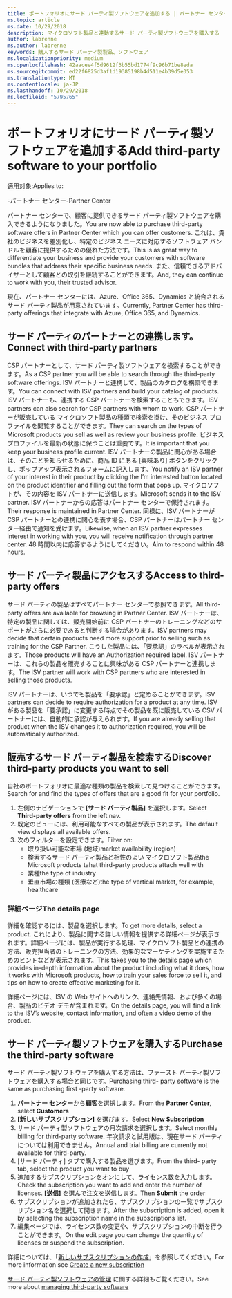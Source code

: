 ```yaml
---
title: ポートフォリオにサード パーティ製ソフトウェアを追加する | パートナー センター
ms.topic: article
ms.date: 10/29/2018
description: マイクロソフト製品と連動するサード パーティ製ソフトウェアを購入する
author: labrenne
ms.author: labrenne
keywords: 購入するサード パーティ製製品、ソフトウェア
ms.localizationpriority: medium
ms.openlocfilehash: 42aacee4f5d9612f3b55bd1774f9c96b71be8eda
ms.sourcegitcommit: ed22f6825d3af1d19385198b4d511e4b39d5e353
ms.translationtype: MT
ms.contentlocale: ja-JP
ms.lasthandoff: 10/29/2018
ms.locfileid: "5795765"
---
```

# <a name="add-third-party-software-to-your-portfolio"></a><span data-ttu-id="b29a2-104">ポートフォリオにサード パーティ製ソフトウェアを追加する</span><span class="sxs-lookup"><span data-stu-id="b29a2-104">Add third-party software to your portfolio</span></span>

<span data-ttu-id="b29a2-105">適用対象:</span><span class="sxs-lookup"><span data-stu-id="b29a2-105">Applies to:</span></span>

<span data-ttu-id="b29a2-106">-パートナー センター</span><span class="sxs-lookup"><span data-stu-id="b29a2-106">-Partner Center</span></span>

<span data-ttu-id="b29a2-107">パートナー センターで、顧客に提供できるサード パーティ製ソフトウェアを購入できるようになりました。</span><span class="sxs-lookup"><span data-stu-id="b29a2-107">You are now able to purchase third-party software offers in Partner Center which you can offer customers.</span></span> <span data-ttu-id="b29a2-108">これは、貴社のビジネスを差別化し、特定のビジネス ニーズに対応するソフトウェア バンドルを顧客に提供するための優れた方法です。</span><span class="sxs-lookup"><span data-stu-id="b29a2-108">This is as great way to differentiate your business and provide your customers with software bundles that address their specific business needs.</span></span> <span data-ttu-id="b29a2-109">また、信頼できるアドバイザーとして顧客との取引を継続することができます。</span><span class="sxs-lookup"><span data-stu-id="b29a2-109">And, they can continue to work with you, their trusted advisor.</span></span>

<span data-ttu-id="b29a2-110">現在、パートナー センターには、Azure、Office 365、Dynamics と統合されるサード パーティ製品が用意されています。</span><span class="sxs-lookup"><span data-stu-id="b29a2-110">Currently, Partner Center has third-party offerings that integrate with Azure, Office 365, and Dynamics.</span></span> 

## <a name="connect-with-third-party-partners"></a><span data-ttu-id="b29a2-111">サード パーティのパートナーとの連携します。</span><span class="sxs-lookup"><span data-stu-id="b29a2-111">Connect with third-party partners</span></span>
 
<span data-ttu-id="b29a2-112">CSP パートナーとして、サード パーティ製ソフトウェアを検索することができます。</span><span class="sxs-lookup"><span data-stu-id="b29a2-112">As a CSP partner you will be able to search through the third-party software offerings.</span></span> <span data-ttu-id="b29a2-113">ISV パートナーと連携して、製品のカタログを構築できます。</span><span class="sxs-lookup"><span data-stu-id="b29a2-113">You can connect with ISV partners and build your catalog of products.</span></span> <span data-ttu-id="b29a2-114">ISV パートナーも、連携する CSP パートナーを検索することもできます。</span><span class="sxs-lookup"><span data-stu-id="b29a2-114">ISV partners can also search for CSP partners with whom to work.</span></span> <span data-ttu-id="b29a2-115">CSP パートナーが販売している マイクロソフト製品の種類で検索を掛け、そのビジネス プロファイルを閲覧することができます。</span><span class="sxs-lookup"><span data-stu-id="b29a2-115">They can search on the types of Microsoft products you sell as well as review your business profile.</span></span> <span data-ttu-id="b29a2-116">ビジネス プロファイルを最新の状態に保つことは重要です。</span><span class="sxs-lookup"><span data-stu-id="b29a2-116">It is important that you keep your business profile current.</span></span> <span data-ttu-id="b29a2-117">ISV パートナーの製品に関心がある場合は、そのことを知らせるために、商品 ID にある [興味あり] ボタンをクリックし、ポップアップ表示されるフォームに記入します。</span><span class="sxs-lookup"><span data-stu-id="b29a2-117">You notify an ISV partner of your interest in their product by clicking the I’m interested button located on the product identifier and filling out the form that pops up.</span></span> <span data-ttu-id="b29a2-118">マイクロソフトが、その内容を ISV パートナーに送信します。</span><span class="sxs-lookup"><span data-stu-id="b29a2-118">Microsoft sends it to the ISV partner.</span></span> <span data-ttu-id="b29a2-119">ISV パートナーからの応答はパートナー センターで保持されます。</span><span class="sxs-lookup"><span data-stu-id="b29a2-119">Their response is maintained in Partner Center.</span></span> <span data-ttu-id="b29a2-120">同様に、ISV パートナーが CSP パートナーとの連携に関心を表す場合、CSP パートナーはパートナー センター経由で通知を受けます。</span><span class="sxs-lookup"><span data-stu-id="b29a2-120">Likewise, when an ISV partner expresses interest in working with you, you will receive notification through partner center.</span></span> <span data-ttu-id="b29a2-121">48 時間以内に応答するようにしてください。</span><span class="sxs-lookup"><span data-stu-id="b29a2-121">Aim to respond within 48 hours.</span></span>

## <a name="access-to-third-party-offers"></a><span data-ttu-id="b29a2-122">サード パーティ製品にアクセスする</span><span class="sxs-lookup"><span data-stu-id="b29a2-122">Access to third-party offers</span></span>

<span data-ttu-id="b29a2-123">サード パーティの製品はすべてパートナー センターで参照できます。</span><span class="sxs-lookup"><span data-stu-id="b29a2-123">All third-party offers are available for browsing in Partner Center.</span></span> <span data-ttu-id="b29a2-124">ISV パートナーは、特定の製品に関しては、販売開始前に CSP パートナーのトレーニングなどのサポートがさらに必要であると判断する場合があります。</span><span class="sxs-lookup"><span data-stu-id="b29a2-124">ISV partners may decide that certain products need more support prior to selling such as training for the CSP Partner.</span></span> <span data-ttu-id="b29a2-125">こうした製品には、「要承認」のラベルが表示されます。</span><span class="sxs-lookup"><span data-stu-id="b29a2-125">Those products will have an Authorization required label.</span></span> <span data-ttu-id="b29a2-126">ISV パートナーは、これらの製品を販売することに興味がある CSP パートナーと連携します。</span><span class="sxs-lookup"><span data-stu-id="b29a2-126">The ISV partner will work with CSP partners who are interested in selling those products.</span></span> 

<span data-ttu-id="b29a2-127">ISV パートナーは、いつでも製品を「要承認」と定めることができます。</span><span class="sxs-lookup"><span data-stu-id="b29a2-127">ISV partners can decide to require authorization for a product at any time.</span></span> <span data-ttu-id="b29a2-128">ISV がある製品を「要承認」に変更する時点でその製品を既に販売している CSV パートナーには、自動的に承認が与えられます。</span><span class="sxs-lookup"><span data-stu-id="b29a2-128">If you are already selling that product when the ISV changes it to authorization required, you will be automatically authorized.</span></span>

## <a name="discover-third-party-products-you-want-to-sell"></a><span data-ttu-id="b29a2-129">販売するサード パーティ製品を検索する</span><span class="sxs-lookup"><span data-stu-id="b29a2-129">Discover third-party products you want to sell</span></span>

<span data-ttu-id="b29a2-130">自社のポートフォリオに最適な種類の製品を検索して見つけることができます。</span><span class="sxs-lookup"><span data-stu-id="b29a2-130">Search for and find the types of offers that are a good fit for your portfolio.</span></span> 

1. <span data-ttu-id="b29a2-131">左側のナビゲーションで **[サード パーティ製品]** を選択します。</span><span class="sxs-lookup"><span data-stu-id="b29a2-131">Select **Third-party offers** from the left nav.</span></span>
2. <span data-ttu-id="b29a2-132">既定のビューには、利用可能なすべての製品が表示されます。</span><span class="sxs-lookup"><span data-stu-id="b29a2-132">The default view displays all available offers.</span></span>
3. <span data-ttu-id="b29a2-133">次のフィルターを設定できます。</span><span class="sxs-lookup"><span data-stu-id="b29a2-133">Filter on:</span></span>
    - <span data-ttu-id="b29a2-134">取り扱い可能な市場 (地域)</span><span class="sxs-lookup"><span data-stu-id="b29a2-134">market availability (region)</span></span>
    - <span data-ttu-id="b29a2-135">検索するサード パーティ製品と相性のよい マイクロソフト製品</span><span class="sxs-lookup"><span data-stu-id="b29a2-135">the Microsoft products tahat third-party products attach well with</span></span>
    - <span data-ttu-id="b29a2-136">業種</span><span class="sxs-lookup"><span data-stu-id="b29a2-136">the type of industry</span></span>
    - <span data-ttu-id="b29a2-137">垂直市場の種類 (医療など)</span><span class="sxs-lookup"><span data-stu-id="b29a2-137">the type of vertical market, for example, healthcare</span></span>

### <a name="the-details-page"></a><span data-ttu-id="b29a2-138">詳細ページ</span><span class="sxs-lookup"><span data-stu-id="b29a2-138">The details page</span></span>

<span data-ttu-id="b29a2-139">詳細を確認するには、製品を選択します。</span><span class="sxs-lookup"><span data-stu-id="b29a2-139">To get more details, select a product.</span></span> <span data-ttu-id="b29a2-140">これにより、製品に関する詳しい情報を提供する詳細ページが表示されます。詳細ページには、製品が実行する処理、マイクロソフト製品との連携の方法、販売担当者のトレーニングの方法、効果的なマーケティングを実施するためのヒントなどが表示されます。</span><span class="sxs-lookup"><span data-stu-id="b29a2-140">This takes you to the details page which provides in-depth information about the product including what it does, how it works with Microsoft products, how to train your sales force to sell it, and tips on how to create effective marketing for it.</span></span>

<span data-ttu-id="b29a2-141">詳細ページには、ISV の Web サイトへのリンク、連絡先情報、および多くの場合、製品のビデオ デモが含まれます。</span><span class="sxs-lookup"><span data-stu-id="b29a2-141">On the details page, you will find a link to the ISV’s website, contact information, and often a video demo of the product.</span></span> 

## <a name="purchase-the-third-party-software"></a><span data-ttu-id="b29a2-142">サード パーティ製ソフトウェアを購入する</span><span class="sxs-lookup"><span data-stu-id="b29a2-142">Purchase the third-party software</span></span>

<span data-ttu-id="b29a2-143">サード パーティ製ソフトウェアを購入する方法は、ファースト パーティ製ソフトウェアを購入する場合と同じです。</span><span class="sxs-lookup"><span data-stu-id="b29a2-143">Purchasing third- party software is the same as purchasing first -party software.</span></span> 

1. <span data-ttu-id="b29a2-144">**パートナー センター**から**顧客**を選択します。</span><span class="sxs-lookup"><span data-stu-id="b29a2-144">From the **Partner Center**, select **Customers**</span></span>
2. <span data-ttu-id="b29a2-145">**[新しいサブスクリプション]** を選びます。</span><span class="sxs-lookup"><span data-stu-id="b29a2-145">Select **New Subscription**</span></span>
3. <span data-ttu-id="b29a2-146">サード パーティ製ソフトウェアの月次請求を選択します。</span><span class="sxs-lookup"><span data-stu-id="b29a2-146">Select monthly billing for third-party software.</span></span> <span data-ttu-id="b29a2-147">年次請求と試用版は、現在サード パーティについては利用できません。</span><span class="sxs-lookup"><span data-stu-id="b29a2-147">Annual and trial billing are currently not available for third-party.</span></span>
4. <span data-ttu-id="b29a2-148">[サード パーティ] タブで購入する製品を選びます。</span><span class="sxs-lookup"><span data-stu-id="b29a2-148">From the third- party tab, select the product you want to buy</span></span>
5. <span data-ttu-id="b29a2-149">追加するサブスクリプションをオンにして、ライセンス数を入力します。</span><span class="sxs-lookup"><span data-stu-id="b29a2-149">Check the subscription you want to add and enter the number of licenses.</span></span> <span data-ttu-id="b29a2-150">**[送信]** を選んで注文を送信します。</span><span class="sxs-lookup"><span data-stu-id="b29a2-150">Then **Submit** the order</span></span>
6. <span data-ttu-id="b29a2-151">サブスクリプションが追加されたら、サブスクリプションの一覧でサブスクリプション名を選択して開きます。</span><span class="sxs-lookup"><span data-stu-id="b29a2-151">After the subscription is added, open it by selecting the subscription name in the subscriptions list.</span></span>
7. <span data-ttu-id="b29a2-152">編集ページでは、ライセンス数の変更や、サブスクリプションの中断を行うことができます。</span><span class="sxs-lookup"><span data-stu-id="b29a2-152">On the edit page you can change the quantity of licenses or suspend the subscription.</span></span>

<span data-ttu-id="b29a2-153">詳細については、「[新しいサブスクリプションの作成](create-a-new-subscription.md)」を参照してください。</span><span class="sxs-lookup"><span data-stu-id="b29a2-153">For more information see [Create a new subscription](create-a-new-subscription.md)</span></span>

<span data-ttu-id="b29a2-154">[サード パーティ製ソフトウェアの管理](third-party-help.md) に関する詳細もご覧ください。</span><span class="sxs-lookup"><span data-stu-id="b29a2-154">See more about [managing third-party software](third-party-help.md)</span></span>  